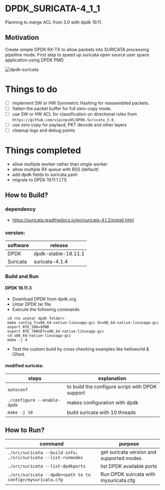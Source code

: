 # DPDK_SURICATA-4_1_1

Planning to merge ACL from 3.0 with dpdk 19.11.

## Motivation

Create simple DPDK RX-TX to allow packets into SURICATA processing pipeiline mode. First step to speed up suricata open source user space application using DPDK PMD

![dpdk-suricata](https://user-images.githubusercontent.com/1296097/62437531-3aef9000-b761-11e9-8c51-803cd9dddcc8.png)

# Things to do

 - [ ] implement SW or HW Symmetric Hashing for reassembled packets.
 - [ ] flatten the packet buffer for full zero-copy mode.
 - [ ] use SW or HW ACL for classification on directional rules from `https://github.com/vipinpv85/DPDK-Suricata_3.0`.
 - [ ] use zero copy for paylaod, PKT decode and other layers
 - [ ] cleanup logs and debug points

# Things completed
 - allow multiple worker rather than single worker
 - allow multiple RX queue with RSS (default)
 - add dpdk fields to suricata.yaml
 - migrate to DPDk 19.11.1 LTS

## How to Build?

### dependency 
 - https://suricata.readthedocs.io/en/suricata-4.1.2/install.html
 
### version: 
| software | release |
| -- | -- |
| DPDK | dpdk-stable-18.11.1 |
| Suricata | suricata-4.1.4 |

### Build and Run

#### DPDK 18.11.3
- Download DPDK from dpdk.org.
- Untar DPDK tar file.
- Execute the following commands
```
 cd <to unatar dpdk folder>
 make config T=x86_64-native-linuxapp-gcc O=x86_64-native-linuxapp-gcc
 export RTE_SDK=$PWD
 export RTE_TARGET=x86_64-native-linuxapp-gcc
 cd x86_64-native-linuxapp-gcc
 make -j 4
```
- Test the custom build by cross checking examples like helloworld & l2fwd.

#### modified suricata:

| steps | explanation |
| -----|-----|
| `autoconf` | to build the configure script with DPDK support |
| `./configure --enable-dpdk` | makes configuration with dpdk |
| `make -j 10` | build suricata with 10 threads |

## How to Run?

| command | purpose |
| -----|-----|
| `./src/suricata --build-info; ./src/suricata --list-runmodes` | get suricata version and supported modes |
| `./src/suricata --list-dpdkports` | list DPDK available ports |
| `./src/suricata --dpdk=<path to to config>/mysuricata.cfg` | Run DPDK suircata with mysuricata.cfg |
